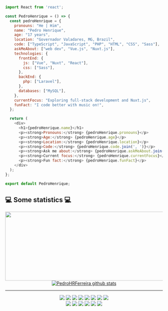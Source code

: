 ```javascript
import React from 'react';

const PedroHenrique = () => {
  const pedroHenrique = {
    pronouns: "He | Him",
    name: "Pedro Henrique",
    age: "17 years",
    location: "Governador Valadares, MG, Brazil",
    code: ["TypeScript", "JavaScript", "PHP", "HTML", "CSS", "Sass"],
    askMeAbout: ["web dev", "Vue.js", "Nuxt.js"],
    technologies: {
      frontEnd: {
        js: ["Vue", "Nuxt", "React"],
        css: ["Sass"],
      },
      backEnd: {
        php: ["Laravel"],
      },
      databases: ["MySQL"],
    },
    currentFocus: "Exploring full-stack development and Nuxt.js",
    funFact: "I code better with music on!",
  };

  return (
    <div>
      <h1>{pedroHenrique.name}</h1>
      <p><strong>Pronouns:</strong> {pedroHenrique.pronouns}</p>
      <p><strong>Age:</strong> {pedroHenrique.age}</p>
      <p><strong>Location:</strong> {pedroHenrique.location}</p>
      <p><strong>Code:</strong> {pedroHenrique.code.join(', ')}</p>
      <p><strong>Ask me about:</strong> {pedroHenrique.askMeAbout.join(', ')}</p>
      <p><strong>Current focus:</strong> {pedroHenrique.currentFocus}</p>
      <p><strong>Fun fact:</strong> {pedroHenrique.funFact}</p>
    </div>
  );
};

export default PedroHenrique;
```

## 💻 Some statistics 💻
<div>
    <div align="center">
         <a href="https://github.com/PedroHRFerreira?tab=repositories">
            <img width="800" height="220" src="https://streak-stats.demolab.com/?user=PedroHRFerreira&theme=dark&hide_border=true&border_radius=5&card_width=1000">
         </a>
    </div>
    </div>
    <div align="center">
      <a href="https://github.com/PedroHRFerreira?tab=repositories">
        <img align="center" src="https://github-readme-stats.vercel.app/api?username=PedroHRFerreira&show_icons=true&theme=dark&hide_height=27" alt="PedroHRFerreira github stats"/>
      </a>
    </div>

---

<div align="center">
  <img src="https://img.shields.io/badge/vue-%2335495e.svg?style=for-the-badge&logo=vuedotjs&logoColor=%234FC08D" />
  <img src="https://img.shields.io/badge/Nuxt-%2335495e.svg?style=for-the-badge&logo=nuxtdotjs&logoColor=%234FC08D" />
  <img src="https://img.shields.io/badge/React-%23007ACC?style=for-the-badge&logo=react&logoColor=white" />
  <img src="https://img.shields.io/badge/MySQL-00758F.svg?style=for-the-badge&logo=MySQL&logoColor=white" />
  <img src="https://img.shields.io/badge/npm-CB3837?style=for-the-badge&logo=npm&logoColor=white" />
  <img src="https://img.shields.io/badge/Yarn-2C8EBB?style=for-the-badge&logo=yarn&logoColor=white" />
  <img src="https://img.shields.io/badge/Git-F05032?style=for-the-badge&logo=git&logoColor=white" />
  <img src="https://img.shields.io/badge/Insomnia-4000BF?style=for-the-badge&logo=insomnia&logoColor=white" />
  <br>
  <img src="https://img.shields.io/badge/HTML5-E34F26?style=for-the-badge&logo=html5&logoColor=white" />
  <img src="https://img.shields.io/badge/CSS3-%231572B6.svg?style=for-the-badge&logo=css3&logoColor=white" />
  <img src="https://img.shields.io/badge/Sass-%23CC6699.svg?style=for-the-badge&logo=sass&logoColor=white" />
  <img src="https://img.shields.io/badge/JavaScript-%23323330.svg?style=for-the-badge&logo=javascript&logoColor=%23F7DF1E" />
  <img src="https://img.shields.io/badge/TypeScript-%23007ACC.svg?style=for-the-badge&logo=typescript&logoColor=white" />
  <img src="https://img.shields.io/badge/PHP-777BB4?style=for-the-badge&logo=php&logoColor=white" />
</div>
